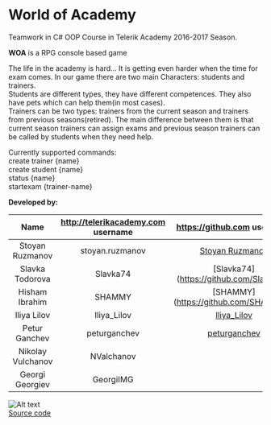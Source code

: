 # World of Academy
Teamwork in C# OOP Course in Telerik Academy 2016-2017 Season.

**WOA** is a RPG console based game

The life in the academy is hard... It is getting even harder when the time for exam comes.
In our game there are two main Characters: students and trainers. <br />
Students are different types, they have different competences. They also have pets which can help them(in most cases).<br />
Trainers can be two types: trainers from the current season and trainers from previous seasons(retired).
The main difference between them is that current season trainers can assign exams and previous season trainers can be called by students when they need help.

Currently supported commands:<br />
create trainer {name}<br />
create student {name}<br />
status {name}<br />
startexam {trainer-name}<br />

**Developed by:**

|       Name       | http://telerikacademy.com username |              https://github.com username              |
|:----------------:|:----------------------------------:|:-----------------------------------------------------:|
| Stoyan Ruzmanov  |           stoyan.ruzmanov          | [Stoyan Ruzmanov](https://github.com/RuzmanovDev/)    |
| Slavka Todorova  |            Slavka74                |         [Slavka74] (https://github.com/Slavka74)                                           |
|  Hisham Ibrahim  |              SHAMMY                |    [SHAMMY] (https://github.com/SHAMMY1)              |
| Iliya Lilov      |           Iliya_Lilov              |    [Iliya_Lilov](https://github.com/ilialilov)                                          |
|  Petur Ganchev   |           peturganchev             |    [peturganchev](https://github.com/peturganchev)    |
|Nikolay Vulchanov |           NValchanov               |                                                       |
| Georgi Georgiev  |           GeorgiIMG                |                                                       |

![Alt text](https://raw.githubusercontent.com/Team-Kabal-OOP/WorldOfAcademy/master/WOA/WOAClassDiagram.png)<br />
[Source code]((https://github.com/Team-Kabal-OOP/WorldOfAcademy))
